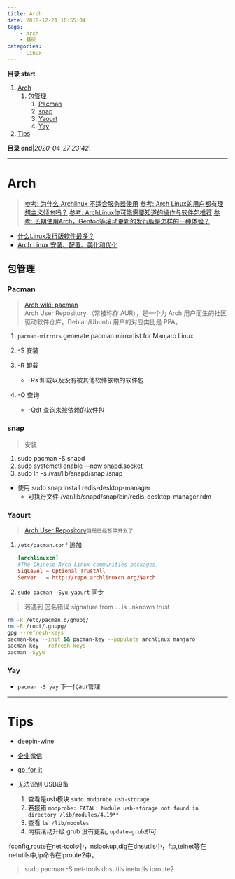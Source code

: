 ```yaml
---
title: Arch
date: 2018-12-21 10:55:04
tags: 
    - Arch
    - 基础
categories: 
    - Linux
---
```


**目录 start**

1. [Arch](#arch)
    1. [包管理](#包管理)
        1. [Pacman](#pacman)
        1. [snap](#snap)
        1. [Yaourt](#yaourt)
        1. [Yay](#yay)
1. [Tips](#tips)

**目录 end**|_2020-04-27 23:42_|
****************************************

# Arch
> [参考: 为什么 Archlinux 不适合服务器使用](https://www.tuicool.com/articles/byAFZr)
> [参考: Arch Linux的用户都有理想主义倾向吗？](https://www.zhihu.com/question/49439472)
> [参考: ArchLinux你可能需要知道的操作与软件包推荐](https://www.viseator.com/2017/07/02/arch_more/)
> [参考: 长期使用Arch，Gentoo等滚动更新的发行版是怎样的一种体验？](https://www.zhihu.com/question/37720991?sort=created)

- [什么Linux发行版软件最多？](https://www.lulinux.com/archives/2787)
- [Arch Linux 安装、配置、美化和优化](http://www.cnblogs.com/bluestorm/p/5929172.html)

## 包管理
### Pacman 
> [Arch wiki: pacman ](https://wiki.archlinux.org/index.php/Pacman_(%E7%AE%80%E4%BD%93%E4%B8%AD%E6%96%87)#%E5%88%A0%E9%99%A4%E8%BD%AF%E4%BB%B6%E5%8C%85)  
> Arch User Repository （常被称作 AUR），是一个为 Arch 用户而生的社区驱动软件仓库。Debian/Ubuntu 用户的对应类比是 PPA。

1. `pacman-mirrors` generate pacman mirrorlist for Manjaro Linux 

1. -S 安装
1. -R 卸载
    - -Rs 卸载以及没有被其他软件依赖的软件包
1. -Q 查询
    - -Qdt 查询未被依赖的软件包

### snap
> 安装 
1. sudo pacman -S snapd
1. sudo systemctl enable --now snapd.socket
1. sudo ln -s /var/lib/snapd/snap /snap

- 使用 sudo snap install redis-desktop-manager
    - 可执行文件 /var/lib/snapd/snap/bin/redis-desktop-manager.rdm


### Yaourt
> [Arch User Repository](https://wiki.archlinux.org/index.php/Arch_User_Repository)`但是已经暂停开发了`

1. `/etc/pacman.conf` 追加
    ```conf
    [archlinuxcn]
    #The Chinese Arch Linux communities packages.
    SigLevel = Optional TrustAll
    Server   = http://repo.archlinuxcn.org/$arch
    ```
1. `sudo pacman -Syu yaourt` 同步

> 若遇到 签名错误  signature from ... is unknown trust

```sh 
rm -R /etc/pacman.d/gnupg/
rm -R /root/.gnupg/ 
gpg --refresh-keys
pacman-key --init && pacman-key --populate archlinux manjaro
pacman-key --refresh-keys
pacman -Syyu
```

### Yay

- `pacman -S yay` 下一代aur管理

************************

# Tips

- deepin-wine
- [企业微信](https://aur.archlinux.org/packages/deepin-wxwork/)
- [go-for-it](https://aur.archlinux.org/packages/go-for-it/)

- 无法识别 USB设备
    1. 查看是usb模块 `sudo modprobe usb-storage`
    1. 若报错 `modprobe: FATAL: Module usb-storage not found in directory /lib/modules/4.19**`
    1. 查看 `ls /lib/modules` 
    1. 内核滚动升级 grub 没有更新, `update-grub`即可

ifconfig,route在net-tools中，nslookup,dig在dnsutils中，ftp,telnet等在inetutils中,ip命令在iproute2中。

> sudo pacman -S net-tools dnsutils inetutils iproute2